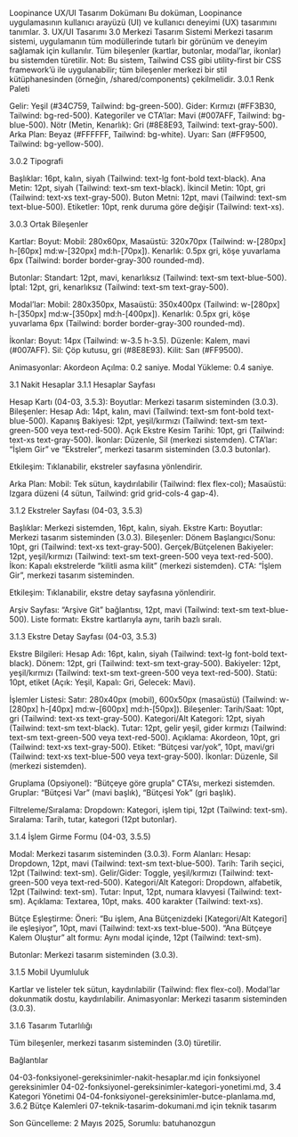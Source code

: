 Loopinance UX/UI Tasarım Dokümanı
Bu doküman, Loopinance uygulamasının kullanıcı arayüzü (UI) ve kullanıcı deneyimi (UX) tasarımını tanımlar.
3. UX/UI Tasarımı
3.0 Merkezi Tasarım Sistemi
Merkezi tasarım sistemi, uygulamanın tüm modüllerinde tutarlı bir görünüm ve deneyim sağlamak için kullanılır. Tüm bileşenler (kartlar, butonlar, modal’lar, ikonlar) bu sistemden türetilir. Not: Bu sistem, Tailwind CSS gibi utility-first bir CSS framework’ü ile uygulanabilir; tüm bileşenler merkezi bir stil kütüphanesinden (örneğin, /shared/components) çekilmelidir.
3.0.1 Renk Paleti

Gelir: Yeşil (#34C759, Tailwind: bg-green-500).
Gider: Kırmızı (#FF3B30, Tailwind: bg-red-500).
Kategoriler ve CTA’lar: Mavi (#007AFF, Tailwind: bg-blue-500).
Nötr (Metin, Kenarlık): Gri (#8E8E93, Tailwind: text-gray-500).
Arka Plan: Beyaz (#FFFFFF, Tailwind: bg-white).
Uyarı: Sarı (#FF9500, Tailwind: bg-yellow-500).

3.0.2 Tipografi

Başlıklar: 16pt, kalın, siyah (Tailwind: text-lg font-bold text-black).
Ana Metin: 12pt, siyah (Tailwind: text-sm text-black).
İkincil Metin: 10pt, gri (Tailwind: text-xs text-gray-500).
Buton Metni: 12pt, mavi (Tailwind: text-sm text-blue-500).
Etiketler: 10pt, renk duruma göre değişir (Tailwind: text-xs).

3.0.3 Ortak Bileşenler

Kartlar:
Boyut: Mobil: 280x60px, Masaüstü: 320x70px (Tailwind: w-[280px] h-[60px] md:w-[320px] md:h-[70px]).
Kenarlık: 0.5px gri, köşe yuvarlama 6px (Tailwind: border border-gray-300 rounded-md).


Butonlar:
Standart: 12pt, mavi, kenarlıksız (Tailwind: text-sm text-blue-500).
İptal: 12pt, gri, kenarlıksız (Tailwind: text-sm text-gray-500).


Modal’lar:
Mobil: 280x350px, Masaüstü: 350x400px (Tailwind: w-[280px] h-[350px] md:w-[350px] md:h-[400px]).
Kenarlık: 0.5px gri, köşe yuvarlama 6px (Tailwind: border border-gray-300 rounded-md).


İkonlar:
Boyut: 14px (Tailwind: w-3.5 h-3.5).
Düzenle: Kalem, mavi (#007AFF).
Sil: Çöp kutusu, gri (#8E8E93).
Kilit: Sarı (#FF9500).


Animasyonlar:
Akordeon Açılma: 0.2 saniye.
Modal Yükleme: 0.4 saniye.



3.1 Nakit Hesaplar
3.1.1 Hesaplar Sayfası

Hesap Kartı (04-03, 3.5.3):
Boyutlar: Merkezi tasarım sisteminden (3.0.3).
Bileşenler:
Hesap Adı: 14pt, kalın, mavi (Tailwind: text-sm font-bold text-blue-500).
Kapanış Bakiyesi: 12pt, yeşil/kırmızı (Tailwind: text-sm text-green-500 veya text-red-500).
Açık Ekstre Kesim Tarihi: 10pt, gri (Tailwind: text-xs text-gray-500).
İkonlar: Düzenle, Sil (merkezi sistemden).
CTA’lar: “İşlem Gir” ve “Ekstreler”, merkezi tasarım sisteminden (3.0.3 butonlar).


Etkileşim: Tıklanabilir, ekstreler sayfasına yönlendirir.


Arka Plan: Mobil: Tek sütun, kaydırılabilir (Tailwind: flex flex-col); Masaüstü: Izgara düzeni (4 sütun, Tailwind: grid grid-cols-4 gap-4).

3.1.2 Ekstreler Sayfası (04-03, 3.5.3)

Başlıklar: Merkezi sistemden, 16pt, kalın, siyah.
Ekstre Kartı:
Boyutlar: Merkezi tasarım sisteminden (3.0.3).
Bileşenler:
Dönem Başlangıcı/Sonu: 10pt, gri (Tailwind: text-xs text-gray-500).
Gerçek/Bütçelenen Bakiyeler: 12pt, yeşil/kırmızı (Tailwind: text-sm text-green-500 veya text-red-500).
İkon: Kapalı ekstrelerde “kilitli asma kilit” (merkezi sistemden).
CTA: “İşlem Gir”, merkezi tasarım sisteminden.


Etkileşim: Tıklanabilir, ekstre detay sayfasına yönlendirir.


Arşiv Sayfası:
“Arşive Git” bağlantısı, 12pt, mavi (Tailwind: text-sm text-blue-500).
Liste formatı: Ekstre kartlarıyla aynı, tarih bazlı sıralı.



3.1.3 Ekstre Detay Sayfası (04-03, 3.5.3)

Ekstre Bilgileri:
Hesap Adı: 16pt, kalın, siyah (Tailwind: text-lg font-bold text-black).
Dönem: 12pt, gri (Tailwind: text-sm text-gray-500).
Bakiyeler: 12pt, yeşil/kırmızı (Tailwind: text-sm text-green-500 veya text-red-500).
Statü: 10pt, etiket (Açık: Yeşil, Kapalı: Gri, Gelecek: Mavi).


İşlemler Listesi:
Satır: 280x40px (mobil), 600x50px (masaüstü) (Tailwind: w-[280px] h-[40px] md:w-[600px] md:h-[50px]).
Bileşenler:
Tarih/Saat: 10pt, gri (Tailwind: text-xs text-gray-500).
Kategori/Alt Kategori: 12pt, siyah (Tailwind: text-sm text-black).
Tutar: 12pt, gelir yeşil, gider kırmızı (Tailwind: text-sm text-green-500 veya text-red-500).
Açıklama: Akordeon, 10pt, gri (Tailwind: text-xs text-gray-500).
Etiket: “Bütçesi var/yok”, 10pt, mavi/gri (Tailwind: text-xs text-blue-500 veya text-gray-500).
İkonlar: Düzenle, Sil (merkezi sistemden).


Gruplama (Opsiyonel):
“Bütçeye göre grupla” CTA’sı, merkezi sistemden.
Gruplar: “Bütçesi Var” (mavi başlık), “Bütçesi Yok” (gri başlık).




Filtreleme/Sıralama:
Dropdown: Kategori, işlem tipi, 12pt (Tailwind: text-sm).
Sıralama: Tarih, tutar, kategori (12pt butonlar).



3.1.4 İşlem Girme Formu (04-03, 3.5.5)

Modal: Merkezi tasarım sisteminden (3.0.3).
Form Alanları:
Hesap: Dropdown, 12pt, mavi (Tailwind: text-sm text-blue-500).
Tarih: Tarih seçici, 12pt (Tailwind: text-sm).
Gelir/Gider: Toggle, yeşil/kırmızı (Tailwind: text-green-500 veya text-red-500).
Kategori/Alt Kategori: Dropdown, alfabetik, 12pt (Tailwind: text-sm).
Tutar: Input, 12pt, numara klavyesi (Tailwind: text-sm).
Açıklama: Textarea, 10pt, maks. 400 karakter (Tailwind: text-xs).


Bütçe Eşleştirme:
Öneri: “Bu işlem, Ana Bütçenizdeki [Kategori/Alt Kategori] ile eşleşiyor”, 10pt, mavi (Tailwind: text-xs text-blue-500).
“Ana Bütçeye Kalem Oluştur” alt formu: Aynı modal içinde, 12pt (Tailwind: text-sm).


Butonlar: Merkezi tasarım sisteminden (3.0.3).

3.1.5 Mobil Uyumluluk

Kartlar ve listeler tek sütun, kaydırılabilir (Tailwind: flex flex-col).
Modal’lar dokunmatik dostu, kaydırılabilir.
Animasyonlar: Merkezi tasarım sisteminden (3.0.3).

3.1.6 Tasarım Tutarlılığı

Tüm bileşenler, merkezi tasarım sisteminden (3.0) türetilir.

Bağlantılar

04-03-fonksiyonel-gereksinimler-nakit-hesaplar.md için fonksiyonel gereksinimler
04-02-fonksiyonel-gereksinimler-kategori-yonetimi.md, 3.4 Kategori Yönetimi
04-04-fonksiyonel-gereksinimler-butce-planlama.md, 3.6.2 Bütçe Kalemleri
07-teknik-tasarim-dokumani.md için teknik tasarım

Son Güncelleme: 2 Mayıs 2025, Sorumlu: batuhanozgun
